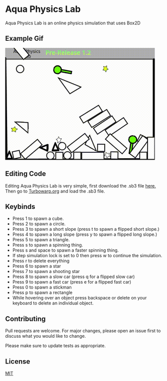 # Aqua Physics Lab

Aqua Physics Lab is an online physics simulation that uses Box2D

## Example Gif
![Example GIF](https://github.com/Aqua-Physics/aqua-physics.github.io/blob/main/video.gif)

## Editing Code

Editing Aqua Physics Lab is very simple, first download the .sb3 file [here.](https://github.com/Aqua-Physics/physics-lab-sb3-file)
 Then go to [Turbowarp.org](https://turbowarp.org/) and load the .sb3 file.

## Keybinds
- Press 1 to spawn a cube.
- Press 2 to spawn a circle.
- Press 3 to spawn a short slope (press t to spawn a flipped short slope.)
- Press 4 to spawn a long slope (press y to spawn a flipped long slope.)
- Press 5 to spawn a triangle.
- Press s to spawn a spinning thing.
- Press s and space to spawn a faster spinning thing.
- If step simulation lock is set to 0 then press w to continue the simulation.
- Press r to delete everything
- Press 6 to spawn a star
- Press 7 to spawn a shooting star
- Press 8 to spawn a slow car (press q for a flipped slow car)
- Press 9 to spawn a fast car (press e for a flipped fast car)
- Press 0 to spawn a stickman
- Press p to spawn a rectangle
- While hovering over an object press backspace or delete on your keyboard to delete an individual object.

## Contributing

Pull requests are welcome. For major changes, please open an issue first
to discuss what you would like to change.

Please make sure to update tests as appropriate.

## License

[MIT](https://github.com/Aqua-Physics/aqua-physics.github.io/blob/main/LICENSE)

